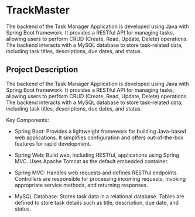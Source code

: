 # TrackMaster 

The backend of the Task Manager Application is developed using Java with Spring Boot framework. It provides a RESTful API for managing tasks, allowing users to perform CRUD (Create, Read, Update, Delete) operations. The backend interacts with a MySQL database to store task-related data, including task titles, descriptions, due dates, and status.

## Project Description

The backend of the Task Manager Application is developed using Java with Spring Boot framework. It provides a RESTful API for managing tasks, allowing users to perform CRUD (Create, Read, Update, Delete) operations. The backend interacts with a MySQL database to store task-related data, including task titles, descriptions, due dates, and status.

Key Components:

* Spring Boot: Provides a lightweight framework for building Java-based web applications. It simplifies configuration and offers out-of-the-box features for rapid development.

* Spring Web: Build web, including RESTful, applications using Spring MVC. Uses Apache Tomcat as the default embedded container.

* Spring MVC: Handles web requests and defines RESTful endpoints. Controllers are responsible for processing incoming requests, invoking appropriate service methods, and returning responses.

* MySQL Database: Stores task data in a relational database. Tables are defined to store task details such as title, description, due date, and status.
